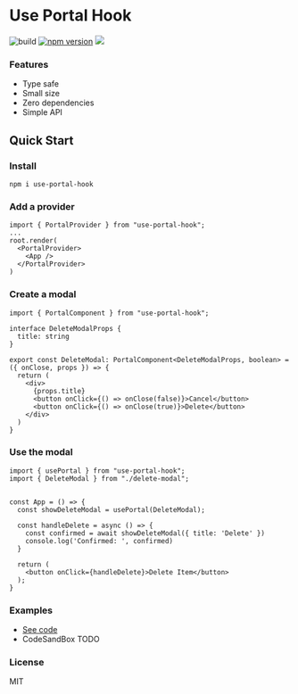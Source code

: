 # Use Portal Hook
![build](https://github.com/PavlMais/use-portal-hook/actions/workflows/test.yml/badge.svg)
[![npm version](https://badgen.net/npm/v/use-portal-hook)](https://www.npmjs.com/package/use-portal-hook)
![](https://badgen.net/bundlephobia/minzip/use-portal-hook)
### Features
- Type safe
- Small size
- Zero dependencies
- Simple API

## Quick Start
### Install 

```
npm i use-portal-hook
```

### Add a provider
```tsx
import { PortalProvider } from "use-portal-hook";
...
root.render(
  <PortalProvider>
    <App />
  </PortalProvider>
)
```

### Create a modal
```tsx
import { PortalComponent } from "use-portal-hook";

interface DeleteModalProps {
  title: string
}

export const DeleteModal: PortalComponent<DeleteModalProps, boolean> = ({ onClose, props }) => {
  return (
    <div>
      {props.title}
      <button onClick={() => onClose(false)}>Cancel</button>
      <button onClick={() => onClose(true)}>Delete</button>
    </div>
  )
}
```

### Use the modal

```tsx
import { usePortal } from "use-portal-hook";
import { DeleteModal } from "./delete-modal";


const App = () => {
  const showDeleteModal = usePortal(DeleteModal);

  const handleDelete = async () => {
    const confirmed = await showDeleteModal({ title: 'Delete' })
    console.log('Confirmed: ', confirmed)
  }

  return (
    <button onClick={handleDelete}>Delete Item</button>
  );
}
```


### Examples
- [See code](https://github.com/PavlMais/react-portal-hook/tree/main/example)
- CodeSandBox TODO

### License
MIT
